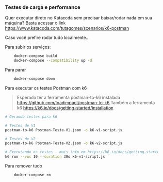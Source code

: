 ### Testes de carga e performance

Quer executar direto no Katacoda sem precisar baixar/rodar nada em sua máquina?
Basta acessar o link https://www.katacoda.com/tutagomes/scenarios/k6-postman

Caso você prefire rodar tudo localmente...

Para subir os serviços:
```bash
    docker-compose build
    docker-compose --compatibility up -d
```
Para parar
```bash
    docker-compose down
```

Para executar os testes Postman com k6
> Esperado ter a ferramenta postman-to-k6 instalada https://github.com/loadimpact/postman-to-k6
> Também a ferramenta k6 https://k6.io/docs/getting-started/installation

```bash
# Gerando testes para k6

# Testes de V1
postman-to-k6 Postman-Teste-V1.json -o k6-v1-script.js

# Testes de V2
postman-to-k6 Postman-Teste-V2.json -o k6-v2-script.js

# Executando os testes - mais info em https://k6.io/docs/getting-started/running-k6
k6 run --vus 10 --duration 30s k6-v1-script.js

```

Para remover tudo
```bash
    docker-compose rm
```
